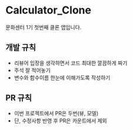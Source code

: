 # Calculator_Clone
문화센터 1기 첫번째 클론 앱입니다.


## 개발 규칙
- 리뷰어 입장을 생각하면서 코드 최대한 깔끔하게 짜기
- 주석 잘 적어놓기
- 변수와 함수이름 한눈에 이해가도록 작성하기

## PR 규칙
- 이번 프로젝트에서 PR은 두번(뷰, 모델)
- 단, 수정사항 반영 후 PR은 카운트에서 제외
